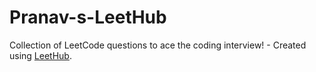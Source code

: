 # Pranav-s-LeetHub
Collection of LeetCode questions to ace the coding interview! - Created using [LeetHub](https://github.com/QasimWani/LeetHub).
